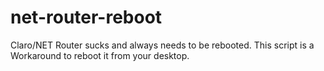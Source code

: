 # net-router-reboot

Claro/NET Router sucks and always needs to be rebooted.
This script is a Workaround to reboot it from your desktop.
